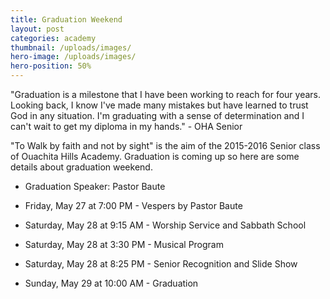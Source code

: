 ```yaml
---
title: Graduation Weekend
layout: post
categories: academy 
thumbnail: /uploads/images/
hero-image: /uploads/images/
hero-position: 50%
---
```

"Graduation is a milestone that I have been working to reach for four years. Looking back, I know I've made many mistakes
but have learned to trust God in any situation. I'm graduating with a sense of determination and I can't wait to get my 
diploma in my hands." - OHA Senior

"To Walk by faith and not by sight" is the aim of the 2015-2016 Senior class of Ouachita Hills Academy. Graduation is coming up so here 
are some details about graduation weekend. 

- Graduation Speaker: Pastor Baute

- Friday,   May 27 at 7:00 PM - Vespers by Pastor Baute
- Saturday, May 28 at 9:15 AM - Worship Service and Sabbath School
- Saturday, May 28 at 3:30 PM - Musical Program
- Saturday, May 28 at 8:25 PM - Senior Recognition and Slide Show
- Sunday,   May 29 at 10:00 AM - Graduation

